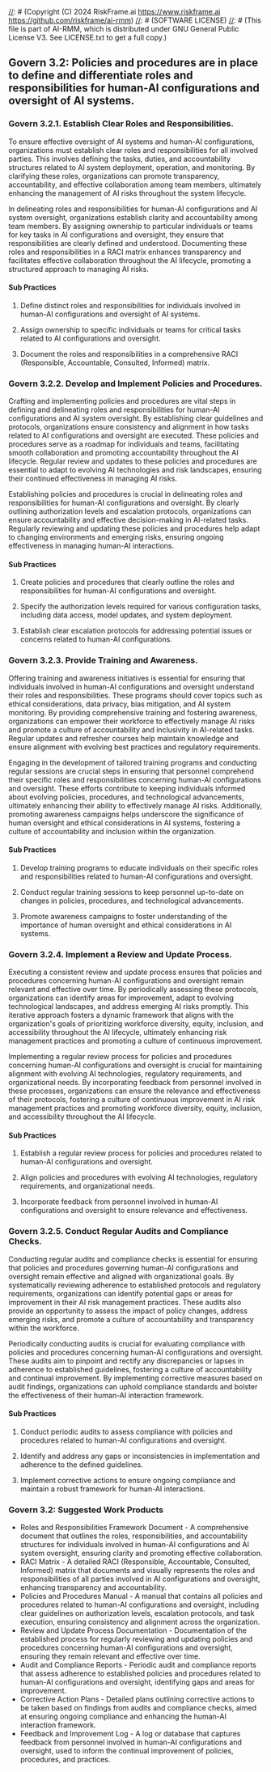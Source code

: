 [//]: # (COPYRIGHT)
[//]: # (RiskFrame.ai - AI Risk Management and Resilience Framework)
[//]: # (Copyright (C) 2024 RiskFrame.ai https://www.riskframe.ai https://github.com/riskframe/ai-rmm)
[//]: # (SOFTWARE LICENSE)
[//]: # (This file is part of AI-RMM, which is distributed under GNU General Public License V3. See LICENSE.txt to get a full copy.)
    
## Govern 3.2: Policies and procedures are in place to define and differentiate roles and responsibilities for human-AI configurations and oversight of AI systems.

### Govern 3.2.1. Establish Clear Roles and Responsibilities.

To ensure effective oversight of AI systems and human-AI configurations, organizations must establish clear roles and responsibilities for all involved parties. This involves defining the tasks, duties, and accountability structures related to AI system deployment, operation, and monitoring. By clarifying these roles, organizations can promote transparency, accountability, and effective collaboration among team members, ultimately enhancing the management of AI risks throughout the system lifecycle.

In delineating roles and responsibilities for human-AI configurations and AI system oversight, organizations establish clarity and accountability among team members. By assigning ownership to particular individuals or teams for key tasks in AI configurations and oversight, they ensure that responsibilities are clearly defined and understood. Documenting these roles and responsibilities in a RACI matrix enhances transparency and facilitates effective collaboration throughout the AI lifecycle, promoting a structured approach to managing AI risks.

#### Sub Practices

1. Define distinct roles and responsibilities for individuals involved in human-AI configurations and oversight of AI systems.

2. Assign ownership to specific individuals or teams for critical tasks related to AI configurations and oversight.

3. Document the roles and responsibilities in a comprehensive RACI (Responsible, Accountable, Consulted, Informed) matrix.

### Govern 3.2.2. Develop and Implement Policies and Procedures.

Crafting and implementing policies and procedures are vital steps in defining and delineating roles and responsibilities for human-AI configurations and AI system oversight. By establishing clear guidelines and protocols, organizations ensure consistency and alignment in how tasks related to AI configurations and oversight are executed. These policies and procedures serve as a roadmap for individuals and teams, facilitating smooth collaboration and promoting accountability throughout the AI lifecycle. Regular review and updates to these policies and procedures are essential to adapt to evolving AI technologies and risk landscapes, ensuring their continued effectiveness in managing AI risks.

Establishing policies and procedures is crucial in delineating roles and responsibilities for human-AI configurations and oversight. By clearly outlining authorization levels and escalation protocols, organizations can ensure accountability and effective decision-making in AI-related tasks. Regularly reviewing and updating these policies and procedures help adapt to changing environments and emerging risks, ensuring ongoing effectiveness in managing human-AI interactions.

#### Sub Practices

1. Create policies and procedures that clearly outline the roles and responsibilities for human-AI configurations and oversight.

2. Specify the authorization levels required for various configuration tasks, including data access, model updates, and system deployment.

3. Establish clear escalation protocols for addressing potential issues or concerns related to human-AI configurations.

### Govern 3.2.3. Provide Training and Awareness.

Offering training and awareness initiatives is essential for ensuring that individuals involved in human-AI configurations and oversight understand their roles and responsibilities. These programs should cover topics such as ethical considerations, data privacy, bias mitigation, and AI system monitoring. By providing comprehensive training and fostering awareness, organizations can empower their workforce to effectively manage AI risks and promote a culture of accountability and inclusivity in AI-related tasks. Regular updates and refresher courses help maintain knowledge and ensure alignment with evolving best practices and regulatory requirements.

Engaging in the development of tailored training programs and conducting regular sessions are crucial steps in ensuring that personnel comprehend their specific roles and responsibilities concerning human-AI configurations and oversight. These efforts contribute to keeping individuals informed about evolving policies, procedures, and technological advancements, ultimately enhancing their ability to effectively manage AI risks. Additionally, promoting awareness campaigns helps underscore the significance of human oversight and ethical considerations in AI systems, fostering a culture of accountability and inclusion within the organization.

#### Sub Practices

1. Develop training programs to educate individuals on their specific roles and responsibilities related to human-AI configurations and oversight.

2. Conduct regular training sessions to keep personnel up-to-date on changes in policies, procedures, and technological advancements.

3. Promote awareness campaigns to foster understanding of the importance of human oversight and ethical considerations in AI systems.

### Govern 3.2.4. Implement a Review and Update Process.

Executing a consistent review and update process ensures that policies and procedures concerning human-AI configurations and oversight remain relevant and effective over time. By periodically assessing these protocols, organizations can identify areas for improvement, adapt to evolving technological landscapes, and address emerging AI risks promptly. This iterative approach fosters a dynamic framework that aligns with the organization's goals of prioritizing workforce diversity, equity, inclusion, and accessibility throughout the AI lifecycle, ultimately enhancing risk management practices and promoting a culture of continuous improvement.

Implementing a regular review process for policies and procedures concerning human-AI configurations and oversight is crucial for maintaining alignment with evolving AI technologies, regulatory requirements, and organizational needs. By incorporating feedback from personnel involved in these processes, organizations can ensure the relevance and effectiveness of their protocols, fostering a culture of continuous improvement in AI risk management practices and promoting workforce diversity, equity, inclusion, and accessibility throughout the AI lifecycle.

#### Sub Practices

1. Establish a regular review process for policies and procedures related to human-AI configurations and oversight.

2. Align policies and procedures with evolving AI technologies, regulatory requirements, and organizational needs.

3. Incorporate feedback from personnel involved in human-AI configurations and oversight to ensure relevance and effectiveness.

### Govern 3.2.5. Conduct Regular Audits and Compliance Checks.

Conducting regular audits and compliance checks is essential for ensuring that policies and procedures governing human-AI configurations and oversight remain effective and aligned with organizational goals. By systematically reviewing adherence to established protocols and regulatory requirements, organizations can identify potential gaps or areas for improvement in their AI risk management practices. These audits also provide an opportunity to assess the impact of policy changes, address emerging risks, and promote a culture of accountability and transparency within the workforce.

Periodically conducting audits is crucial for evaluating compliance with policies and procedures concerning human-AI configurations and oversight. These audits aim to pinpoint and rectify any discrepancies or lapses in adherence to established guidelines, fostering a culture of accountability and continual improvement. By implementing corrective measures based on audit findings, organizations can uphold compliance standards and bolster the effectiveness of their human-AI interaction framework.

#### Sub Practices

1. Conduct periodic audits to assess compliance with policies and procedures related to human-AI configurations and oversight.

2. Identify and address any gaps or inconsistencies in implementation and adherence to the defined guidelines.

3. Implement corrective actions to ensure ongoing compliance and maintain a robust framework for human-AI interactions.

### Govern 3.2: Suggested Work Products

* Roles and Responsibilities Framework Document - A comprehensive document that outlines the roles, responsibilities, and accountability structures for individuals involved in human-AI configurations and AI system oversight, ensuring clarity and promoting effective collaboration.
* RACI Matrix - A detailed RACI (Responsible, Accountable, Consulted, Informed) matrix that documents and visually represents the roles and responsibilities of all parties involved in AI configurations and oversight, enhancing transparency and accountability.
* Policies and Procedures Manual - A manual that contains all policies and procedures related to human-AI configurations and oversight, including clear guidelines on authorization levels, escalation protocols, and task execution, ensuring consistency and alignment across the organization.
* Review and Update Process Documentation - Documentation of the established process for regularly reviewing and updating policies and procedures concerning human-AI configurations and oversight, ensuring they remain relevant and effective over time.
* Audit and Compliance Reports - Periodic audit and compliance reports that assess adherence to established policies and procedures related to human-AI configurations and oversight, identifying gaps and areas for improvement.
* Corrective Action Plans - Detailed plans outlining corrective actions to be taken based on findings from audits and compliance checks, aimed at ensuring ongoing compliance and enhancing the human-AI interaction framework.
* Feedback and Improvement Log - A log or database that captures feedback from personnel involved in human-AI configurations and oversight, used to inform the continual improvement of policies, procedures, and practices.

